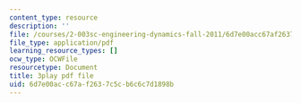```yaml
---
content_type: resource
description: ''
file: /courses/2-003sc-engineering-dynamics-fall-2011/6d7e00acc67af2637c5cb6c6c7d1898b_d00XI_UTKQo.pdf
file_type: application/pdf
learning_resource_types: []
ocw_type: OCWFile
resourcetype: Document
title: 3play pdf file
uid: 6d7e00ac-c67a-f263-7c5c-b6c6c7d1898b
---
```

